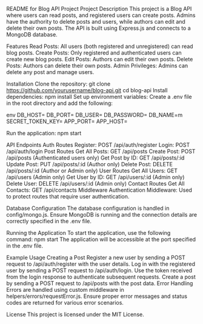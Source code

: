 
README for Blog API Project
Project Description
This project is a Blog API where users can read posts, and registered users can create posts. Admins have the authority to delete posts and users, while authors can edit and delete their own posts. The API is built using Express.js and connects to a MongoDB database.

Features
Read Posts: All users (both registered and unregistered) can read blog posts.
Create Posts: Only registered and authenticated users can create new blog posts.
Edit Posts: Authors can edit their own posts.
Delete Posts: Authors can delete their own posts.
Admin Privileges: Admins can delete any post and manage users.

Installation
Clone the repository:
git clone https://github.com/yourusername/blog-api.git
cd blog-api
Install dependencies:
npm install
Set up environment variables:
Create a .env file in the root directory and add the following:

env
DB_HOST=
DB_PORT=
DB_USER=
DB_PASSWORD=
DB_NAME=m
SECRET_TOKEN_KEY=
APP_PORT=
APP_HOST=


Run the application:
npm start

API Endpoints
Auth Routes
Register: POST /api/auth/register
Login: POST /api/auth/login
Post Routes
Get All Posts: GET /api/posts
Create Post: POST /api/posts (Authenticated users only)
Get Post by ID: GET /api/posts/:id
Update Post: PUT /api/posts/:id (Author only)
Delete Post: DELETE /api/posts/:id (Author or Admin only)
User Routes
Get All Users: GET /api/users (Admin only)
Get User by ID: GET /api/users/:id (Admin only)
Delete User: DELETE /api/users/:id (Admin only)
Contact Routes
Get All Contacts: GET /api/contacts
Middleware
Authentication Middleware: Used to protect routes that require user authentication.

Database Configuration
The database configuration is handled in config/mongo.js. Ensure MongoDB is running and the connection details are correctly specified in the .env file.

Running the Application
To start the application, use the following command:
npm start
The application will be accessible at the port specified in the .env file.

Example Usage
Creating a Post
Register a new user by sending a POST request to /api/auth/register with the user details.
Log in with the registered user by sending a POST request to /api/auth/login.
Use the token received from the login response to authenticate subsequent requests.
Create a post by sending a POST request to /api/posts with the post data.
Error Handling
Errors are handled using custom middleware in helpers/errors/requestError.js. Ensure proper error messages and status codes are returned for various error scenarios.

License
This project is licensed under the MIT License.